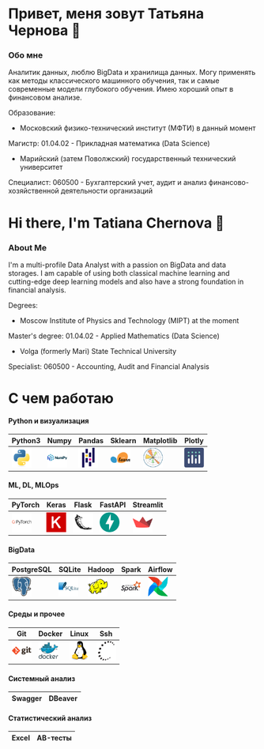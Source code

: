 # Привет, меня зовут Татьяна Чернова 👋

### Обо мне
Аналитик данных, люблю BigData и хранилища данных. 
Могу применять как методы классического машинного обучения, так и самые современные модели глубокого обучения. Имею хороший опыт в финансовом анализе.

Образование:
* Московский физико-технический институт (МФТИ) в данный момент

Магистр: 01.04.02 - Прикладная математика (Data Science)

* Марийский (затем Поволжский) государственный технический университет

Специалист: 060500 - Бухгалтерский учет, аудит и анализ финансово-хозяйственной деятельности организаций

# Hi there, I'm Tatiana Chernova 👋

### About Me
I'm a multi-profile Data Analyst with a passion on BigData and data storages. 
I am capable of using both classical machine learning and cutting-edge deep learning models and also have a strong foundation in financial analysis.

Degrees:
* Moscow Institute of Physics and Technology (MIPT) at the moment

Master's degree: 01.04.02 - Applied Mathematics (Data Science)

* Volga (formerly Mari) State Technical University

Specialist: 060500 - Accounting, Audit and Financial Analysis

# С чем работаю

#### Python и визуализация

| Python3 | Numpy | Pandas | Sklearn | Matplotlib | Plotly |
|---------|---------|---------|---------|---------|---------|
|  <img src="https://github.com/devicons/devicon/blob/master/icons/python/python-original.svg" title="Python"  alt="Python" width="40" height="40"/>  |  <img src="https://github.com/devicons/devicon/blob/master/icons/numpy/numpy-original-wordmark.svg" title="Numpy" alt="Numpy" width="40" height="40"/>  |  <img src="https://github.com/devicons/devicon/blob/master/icons/pandas/pandas-original.svg" title="Pandas" alt="Pandas" width="40" height="40"/>  |  <img src="https://github.com/devicons/devicon/blob/master/icons/scikitlearn/scikitlearn-original.svg" title="sklearn" alt="sklearn" width="40" height="40"/>  |  <img src="https://github.com/devicons/devicon/blob/master/icons/matplotlib/matplotlib-original.svg" title="mpl" alt="mpl" width="40" height="40"/>  |  <img src="https://github.com/devicons/devicon/blob/master/icons/plotly/plotly-original.svg" title="plt" alt="plt" width="40" height="40"/>  |

#### ML, DL, MLOps

| PyTorch | Keras | Flask | FastAPI | Streamlit |
|----------|----------|----------|----------|----------|
|  <img src="https://github.com/devicons/devicon/blob/master/icons/pytorch/pytorch-original-wordmark.svg" title="Torch"  alt="Torch" width="40" height="40"/> |  <img src="https://github.com/devicons/devicon/blob/master/icons/keras/keras-original.svg" title="Keras" alt="Keras" width="40" height="40"/> |  <img src="https://github.com/devicons/devicon/blob/master/icons/flask/flask-original.svg" title="Flask" alt="Flask" width="40" height="40"/> |  <img src="https://github.com/devicons/devicon/blob/master/icons/fastapi/fastapi-original.svg" title="FastAPI" alt="FastAPI" width="40" height="40"/> |  <img src="https://github.com/devicons/devicon/blob/master/icons/streamlit/streamlit-original.svg" title="Streamlit" alt="Streamlit" width="40" height="40"/> |

#### BigData

| PostgreSQL | SQLite | Hadoop | Spark | Airflow | 
|----------|----------|----------|----------|----------|
| <img src="https://github.com/devicons/devicon/blob/master/icons/postgresql/postgresql-original.svg" title="pg" alt="pg" width="40" height="40"/> | <img src="https://github.com/devicons/devicon/blob/master/icons/sqlite/sqlite-original-wordmark.svg" title="SQLite" alt="SQLite" width="40" height="40"/> | <img src="https://github.com/devicons/devicon/blob/master/icons/hadoop/hadoop-original.svg" title="Hadoop" alt="Hadoop" width="40" height="40"/> | <img src="https://github.com/devicons/devicon/blob/master/icons/apachespark/apachespark-original-wordmark.svg" title="Spark" alt="Spark" width="40" height="40"/> | <img src="https://github.com/devicons/devicon/blob/master/icons/apacheairflow/apacheairflow-original.svg" title="Airflow" alt="Airflow" width="40" height="40"/>

 #### Среды и прочее

| Git | Docker | Linux | Ssh |
|----------|----------|----------|----------|
| <img src="https://github.com/devicons/devicon/blob/master/icons/git/git-original-wordmark.svg" title="Git" alt="Git" width="40" height="40"/> | <img src="https://github.com/devicons/devicon/blob/master/icons/docker/docker-original-wordmark.svg" title="Docker" alt="Docker" width="40" height="40"/> | <img src="https://github.com/devicons/devicon/blob/master/icons/linux/linux-original.svg" title="Linux" alt="Linux" width="40" height="40"/> | <img src="https://github.com/devicons/devicon/blob/master/icons/ssh/ssh-original.svg" title="ssh" alt="ssh" width="40" height="40"/> |

#### Системный анализ

| Swagger | DBeaver |
|----------|----------|


#### Статистический анализ

| Excel | AB-тесты |
|----------|----------|


